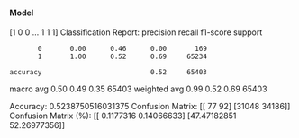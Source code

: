 #### Model
[1 0 0 ... 1 1 1]
Classification Report:
              precision    recall  f1-score   support

           0       0.00      0.46      0.00       169
           1       1.00      0.52      0.69     65234

    accuracy                           0.52     65403
   macro avg       0.50      0.49      0.35     65403
weighted avg       0.99      0.52      0.69     65403

Accuracy: 0.5238750516031375
Confusion Matrix:
[[   77    92]
 [31048 34186]]
Confusion Matrix (%):
[[ 0.1177316   0.14066633]
 [47.47182851 52.26977356]]
